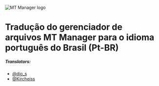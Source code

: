 ![MT Manager logo](https://i.imgur.com/CRTxQTm.png)

# Tradução do gerenciador de arquivos MT Manager para o idioma português do Brasil (Pt-BR) 

##### Translators:
- [@dio_s](https://t.me/dio_s) 
- [@Kircheiss](https://t.me/Kircheiss)

